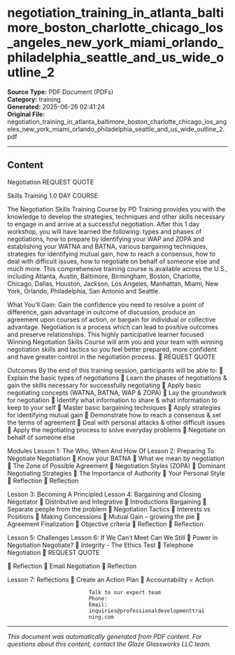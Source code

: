 ﻿# negotiation_training_in_atlanta_baltimore_boston_charlotte_chicago_los_angeles_new_york_miami_orlando_philadelphia_seattle_and_us_wide_outline_2

**Source Type:** PDF Document (PDFs)  
**Category:** training  
**Generated:** 2025-06-26 02:41:24  
**Original File:** negotiation_training_in_atlanta_baltimore_boston_charlotte_chicago_los_angeles_new_york_miami_orlando_philadelphia_seattle_and_us_wide_outline_2.pdf

---

## Content

Negotiation                                                            REQUEST QUOTE

Skills Training                                                        1.0 DAY COURSE




The Negotiation Skills Training Course by PD Training provides you with the
knowledge to develop the strategies, techniques and other skills necessary to
engage in and arrive at a successful negotiation.
After this 1 day workshop, you will have learned the following: types and
phases of negotiations, how to prepare by identifying your WAP and ZOPA
and establishing your WATNA and BATNA, various bargaining techniques,
strategies for identifying mutual gain, how to reach a consensus, how to deal
with difficult issues, how to negotiate on behalf of someone else and much
more.
This comprehensive training course is available across the U.S., including
Atlanta, Austin, Baltimore, Birmingham, Boston, Charlotte, Chicago, Dallas,
Houston, Jackson, Los Angeles, Manhattan, Miami, New York, Orlando,
Philadelphia, San Antonio and Seattle.




What You’ll Gain:
Gain the confidence you need to resolve a point of difference, gain advantage in outcome of
discussion, produce an agreement upon courses of action, or bargain for individual or
collective advantage. Negotiation is a process which can lead to positive outcomes and
preserve relationships.
This highly participative learner focused Winning Negotiation Skills Course will arm you and
your team with winning negotiation skills and tactics so you feel better prepared, more
confident and have greater control in the negotiation process.
                                                                          REQUEST QUOTE




Outcomes
By the end of this training session, participants will be able to:
    Explain the basic types of negotiations
    Learn the phases of negotiations & gain the skills necessary for successfully
      negotiating
    Apply basic negotiating concepts (WATNA, BATNA, WAP & ZOPA)
    Lay the groundwork for negotiation
    Identify what information to share & what information to keep to your self
    Master basic bargaining techniques
    Apply strategies for identifying mutual gain
    Demonstrate how to reach a consensus & set the terms of agreement
    Deal with personal attacks & other difficult issues
    Apply the negotiating process to solve everyday problems
    Negotiate on behalf of someone else




Modules
 Lesson 1: The Who, When And How Of        Lesson 2: Preparing To Negotiate
 Negotiation                                   Know your BATNA
     What we mean by negotiation              The Zone of Possible Agreement
     Negotiation Styles                         (ZOPA)
     Dominant Negotiating Strategies          The Importance of Authority
     Your Personal Style                      Reflection
     Reflection


 Lesson 3: Becoming A Principled           Lesson 4: Bargaining and Closing
 Negotiator                                    Distributive and Integrative
     Introductions                              Bargaining
     Separate people from the problem         Negotiation Tactics
     Interests vs Positions                   Making Concessions
     Mutual Gain – growing the pie            Agreement Finalization
     Objective criteria                       Reflection
     Reflection


 Lesson 5: Challenges                      Lesson 6: If We Can’t Meet Can We Still
    Power in Negotiation                  Negotiate?
    Integrity - The Ethics Test               Telephone Negotiation
                                                             REQUEST QUOTE




     Reflection                   Email Negotiation
                                   Reflection


Lesson 7: Reflections
   Create an Action Plan
   Accountability = Action




                              Talk to our expert team
                              Phone:
                              Email:
                              inquiries@professionaldevelopmenttrai
                              ning.com

---

*This document was automatically generated from PDF content. For questions about this content, contact the Glaze Glassworks LLC team.*
